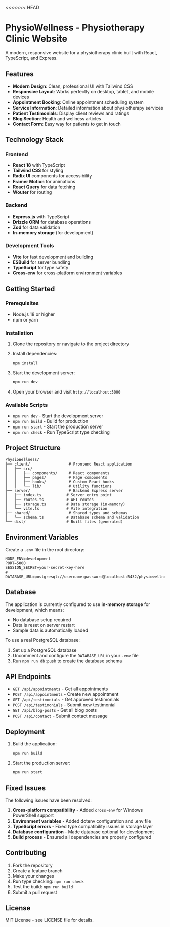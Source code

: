 <<<<<<< HEAD
# PhysioWellness - Physiotherapy Clinic Website

A modern, responsive website for a physiotherapy clinic built with React, TypeScript, and Express.

## Features

- **Modern Design**: Clean, professional UI with Tailwind CSS
- **Responsive Layout**: Works perfectly on desktop, tablet, and mobile devices
- **Appointment Booking**: Online appointment scheduling system
- **Service Information**: Detailed information about physiotherapy services
- **Patient Testimonials**: Display client reviews and ratings
- **Blog Section**: Health and wellness articles
- **Contact Form**: Easy way for patients to get in touch

## Technology Stack

### Frontend
- **React 18** with TypeScript
- **Tailwind CSS** for styling
- **Radix UI** components for accessibility
- **Framer Motion** for animations
- **React Query** for data fetching
- **Wouter** for routing

### Backend
- **Express.js** with TypeScript
- **Drizzle ORM** for database operations
- **Zod** for data validation
- **In-memory storage** (for development)

### Development Tools
- **Vite** for fast development and building
- **ESBuild** for server bundling
- **TypeScript** for type safety
- **Cross-env** for cross-platform environment variables

## Getting Started

### Prerequisites
- Node.js 18 or higher
- npm or yarn

### Installation

1. Clone the repository or navigate to the project directory
2. Install dependencies:
   ```bash
   npm install
   ```

3. Start the development server:
   ```bash
   npm run dev
   ```

4. Open your browser and visit `http://localhost:5000`

### Available Scripts

- `npm run dev` - Start the development server
- `npm run build` - Build for production
- `npm run start` - Start the production server
- `npm run check` - Run TypeScript type checking

## Project Structure

```
PhysioWellness/
├── client/                 # Frontend React application
│   ├── src/
│   │   ├── components/     # React components
│   │   ├── pages/          # Page components
│   │   ├── hooks/          # Custom React hooks
│   │   └── lib/            # Utility functions
├── server/                 # Backend Express server
│   ├── index.ts           # Server entry point
│   ├── routes.ts          # API routes
│   ├── storage.ts         # Data storage (in-memory)
│   └── vite.ts            # Vite integration
├── shared/                 # Shared types and schemas
│   └── schema.ts          # Database schema and validation
└── dist/                  # Built files (generated)
```

## Environment Variables

Create a `.env` file in the root directory:

```env
NODE_ENV=development
PORT=5000
SESSION_SECRET=your-secret-key-here
# DATABASE_URL=postgresql://username:password@localhost:5432/physiowellness
```

## Database

The application is currently configured to use **in-memory storage** for development, which means:
- No database setup required
- Data is reset on server restart
- Sample data is automatically loaded

To use a real PostgreSQL database:
1. Set up a PostgreSQL database
2. Uncomment and configure the `DATABASE_URL` in your `.env` file
3. Run `npm run db:push` to create the database schema

## API Endpoints

- `GET /api/appointments` - Get all appointments
- `POST /api/appointments` - Create new appointment
- `GET /api/testimonials` - Get approved testimonials
- `POST /api/testimonials` - Submit new testimonial
- `GET /api/blog-posts` - Get all blog posts
- `POST /api/contact` - Submit contact message

## Deployment

1. Build the application:
   ```bash
   npm run build
   ```

2. Start the production server:
   ```bash
   npm run start
   ```

## Fixed Issues

The following issues have been resolved:

1. **Cross-platform compatibility** - Added `cross-env` for Windows PowerShell support
2. **Environment variables** - Added dotenv configuration and .env file
3. **TypeScript errors** - Fixed type compatibility issues in storage layer
4. **Database configuration** - Made database optional for development
5. **Build process** - Ensured all dependencies are properly configured

## Contributing

1. Fork the repository
2. Create a feature branch
3. Make your changes
4. Run type checking: `npm run check`
5. Test the build: `npm run build`
6. Submit a pull request

## License

MIT License - see LICENSE file for details.

